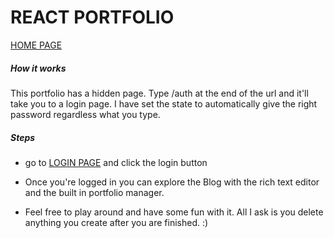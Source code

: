 # REACT PORTFOLIO

[HOME PAGE](https://www.emcpheron.com "HOME PAGE")


##### How it works
This portfolio has a hidden page. Type /auth at the end of the url and it'll take you to a login page. I have set the state to automatically give the right password regardless what you type.

##### Steps
- go to [LOGIN PAGE](https://www.emcpheron.com/auth "LOGIN PAGE") and click the login button

- Once you're logged in you can explore the Blog with the rich text editor and the built in portfolio manager.

- Feel free to play around and have some fun with it. All I ask is you delete anything you create after you are finished. :)

